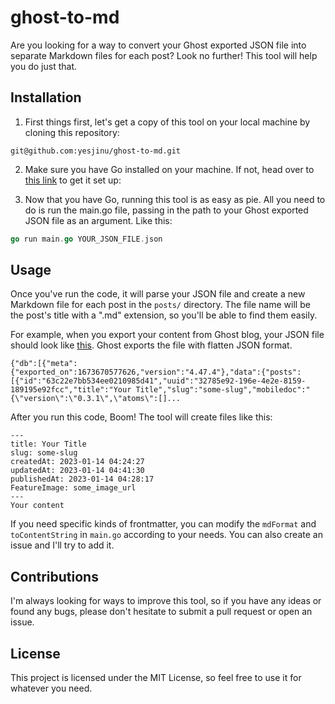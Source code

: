 # ghost-to-md

Are you looking for a way to convert your Ghost exported JSON file into separate Markdown files for each post? Look no further! This tool will help you do just that.

## Installation
1. First things first, let's get a copy of this tool on your local machine by cloning this repository:

```
git@github.com:yesjinu/ghost-to-md.git
```

2. Make sure you have Go installed on your machine. If not, head over to [this link](https://golang.org/doc/install) to get it set up: 

3. Now that you have Go, running this tool is as easy as pie. All you need to do is run the main.go file, passing in the path to your Ghost exported JSON file as an argument. Like this:

```go
go run main.go YOUR_JSON_FILE.json
```

## Usage
Once you've run the code, it will parse your JSON file and create a new Markdown file for each post in the `posts/` directory. The file name will be the post's title with a ".md" extension, so you'll be able to find them easily.

For example, when you export your content from Ghost blog, your JSON file should look like [this](https://github.com/yesjinu/ghost-to-md/blob/master/sample/ghost_exported_file.json). Ghost exports the file with flatten JSON format.

```
{"db":[{"meta":{"exported_on":1673670577626,"version":"4.47.4"},"data":{"posts":[{"id":"63c22e7bb534ee0210985d41","uuid":"32785e92-196e-4e2e-8159-189195e92fcc","title":"Your Title","slug":"some-slug","mobiledoc":"{\"version\":\"0.3.1\",\"atoms\":[]...
```

After you run this code, Boom! The tool will create files like this:

```
---
title: Your Title
slug: some-slug
createdAt: 2023-01-14 04:24:27
updatedAt: 2023-01-14 04:41:30
publishedAt: 2023-01-14 04:28:17
FeatureImage: some_image_url
---
Your content

```


If you need specific kinds of frontmatter, you can modify the `mdFormat` and `toContentString` in `main.go` according to your needs. You can also create an issue and I'll try to add it.

## Contributions
I'm always looking for ways to improve this tool, so if you have any ideas or found any bugs, please don't hesitate to submit a pull request or open an issue.

## License
This project is licensed under the MIT License, so feel free to use it for whatever you need.
